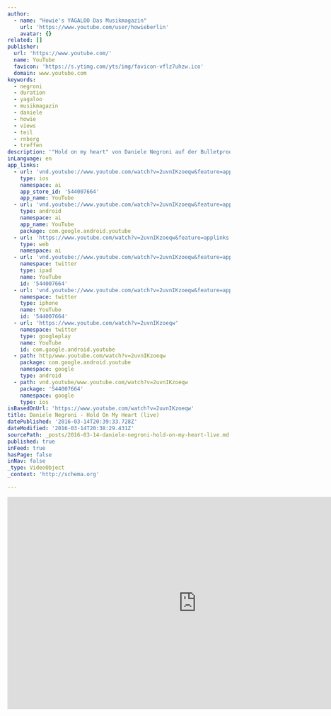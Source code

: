 ```yaml
---
author:
  - name: "Howie's YAGALOO Das Musikmagazin"
    url: 'https://www.youtube.com/user/howieberlin'
    avatar: {}
related: []
publisher:
  url: 'https://www.youtube.com/'
  name: YouTube
  favicon: 'https://s.ytimg.com/yts/img/favicon-vflz7uhzw.ico'
  domain: www.youtube.com
keywords:
  - negroni
  - duration
  - yagaloo
  - musikmagazin
  - daniele
  - howie
  - views
  - teil
  - rnberg
  - treffen
description: '"Hold on my heart" von Daniele Negroni auf der Bulletproof-Tour in Regensburg aufgenommen. ************************************************************************* ► Jetzt Abonnieren: http://bit.ly/1E8SxTX ► Finde uns auf Facebook: https://www.facebook.com/yagaloo.TV ► Folge uns auf Twitter: https://twitter.com/yagalooTV ► Website: http://www.yagaloo.com/ ************************************************************************* -~-~~-~~~-~~-~- Schau es Dir an: "BattleBoi Basti im Interview bei yagaloo.TV" ➨ https://www.youtube.com/watch?v=awoSgNDjZNQ -~-~~-~~~-~~-~-'
inLanguage: en
app_links:
  - url: 'vnd.youtube://www.youtube.com/watch?v=2uvnIKzoeqw&feature=applinks'
    type: ios
    namespace: ai
    app_store_id: '544007664'
    app_name: YouTube
  - url: 'vnd.youtube://www.youtube.com/watch?v=2uvnIKzoeqw&feature=applinks'
    type: android
    namespace: ai
    app_name: YouTube
    package: com.google.android.youtube
  - url: 'https://www.youtube.com/watch?v=2uvnIKzoeqw&feature=applinks'
    type: web
    namespace: ai
  - url: 'vnd.youtube://www.youtube.com/watch?v=2uvnIKzoeqw&feature=applinks'
    namespace: twitter
    type: ipad
    name: YouTube
    id: '544007664'
  - url: 'vnd.youtube://www.youtube.com/watch?v=2uvnIKzoeqw&feature=applinks'
    namespace: twitter
    type: iphone
    name: YouTube
    id: '544007664'
  - url: 'https://www.youtube.com/watch?v=2uvnIKzoeqw'
    namespace: twitter
    type: googleplay
    name: YouTube
    id: com.google.android.youtube
  - path: http/www.youtube.com/watch?v=2uvnIKzoeqw
    package: com.google.android.youtube
    namespace: google
    type: android
  - path: vnd.youtube/www.youtube.com/watch?v=2uvnIKzoeqw
    package: '544007664'
    namespace: google
    type: ios
isBasedOnUrl: 'https://www.youtube.com/watch?v=2uvnIKzoeqw'
title: Daniele Negroni - Hold On My Heart (live)
datePublished: '2016-03-14T20:39:33.728Z'
dateModified: '2016-03-14T20:38:29.431Z'
sourcePath: _posts/2016-03-14-daniele-negroni-hold-on-my-heart-live.md
published: true
inFeed: true
hasPage: false
inNav: false
_type: VideoObject
_context: 'http://schema.org'

---
```

<iframe src="https://cdn.embedly.com/widgets/media.html?src=https%3A%2F%2Fwww.youtube.com%2Fembed%2F2uvnIKzoeqw%3Ffeature%3Doembed&amp;url=https%3A%2F%2Fwww.youtube.com%2Fwatch%3Fv%3D2uvnIKzoeqw&amp;image=https%3A%2F%2Fi.ytimg.com%2Fvi%2F2uvnIKzoeqw%2Fhqdefault.jpg&amp;key=b7d04c9b404c499eba89ee7072e1c4f7&amp;type=text%2Fhtml&amp;schema=youtube" width="854" height="480" scrolling="no" frameborder="0" allowfullscreen="allowfullscreen" style=""></iframe>